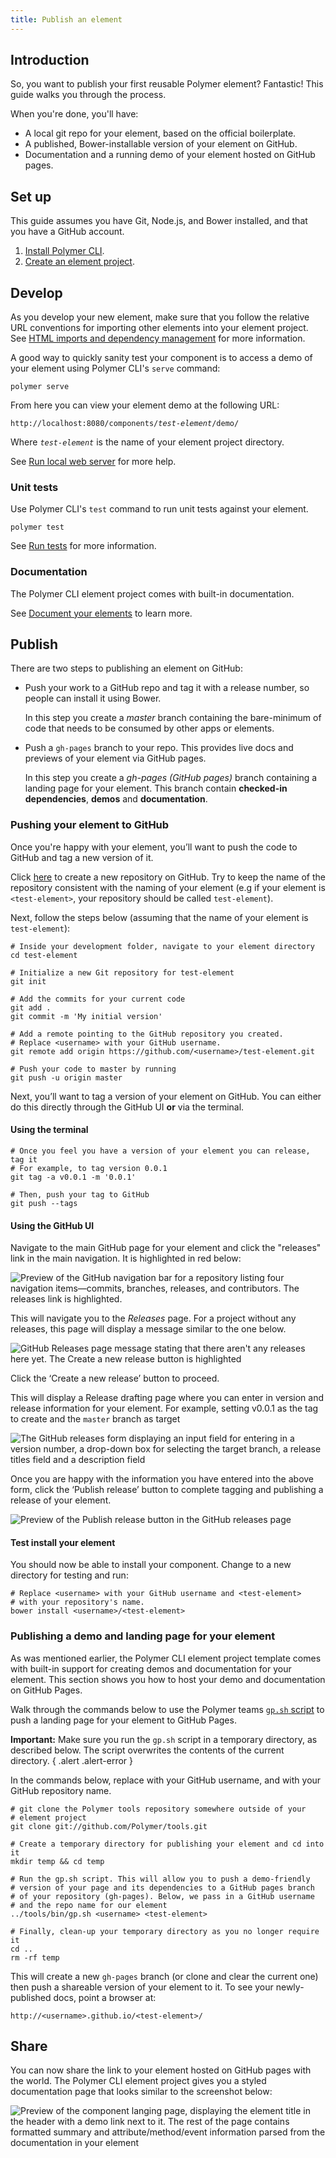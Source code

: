 ```yaml
---
title: Publish an element
---
```


<!-- toc -->

## Introduction

So, you want to publish your first reusable Polymer element?
Fantastic! This guide walks you through the process.

When you're done, you'll have:

-   A local git repo for your element, based on the official boilerplate.
-   A published, Bower-installable version of your element on GitHub.
-   Documentation and a running demo of your element hosted on GitHub pages.

## Set up

This guide assumes you have Git, Node.js, and Bower installed, and that you
have a GitHub account. 

1.  [Install Polymer CLI](polymer-cli#install). 
1.  [Create an element project](polymer-cli#element). 

## Develop

As you develop your new element, make sure that you follow the relative URL 
conventions for importing other elements into your element project. See [HTML 
imports and dependency management](polymer-cli#element-imports) for more 
information.

A good way to quickly sanity test your component is to access a demo of your
element using Polymer CLI's `serve` command:

    polymer serve 

From here you can view your element demo at the following URL:

<pre><code>http://localhost:8080/components/<var>test-element</var>/demo/</code></pre>

Where <code><var>test-element</var></code> is the name of your element project
directory. 

See [Run local web server](polymer-cli#serve) for more help. 

### Unit tests

Use Polymer CLI's `test` command to run unit tests against your element. 

    polymer test

See [Run tests](polymer-cli#tests) for more information. 

### Documentation

The Polymer CLI element project comes with built-in documentation.

See [Document your elements](documentation) to learn more. 

## Publish

There are two steps to publishing an element on GitHub:

-   Push your work to a GitHub repo and tag it with
    a release number, so people can install it using Bower.

    In this step you create a *master* branch containing the bare-minimum
    of code that needs to be consumed by other apps or elements.

-   Push a `gh-pages` branch to your repo. This provides live docs and previews of your element via GitHub pages.

    In this step you create a *gh-pages (GitHub pages)* branch containing a landing page for your element.
    This branch contain **checked-in dependencies**, **demos** and **documentation**.

### Pushing your element to GitHub

Once you're happy with your element, you’ll want to push the code to GitHub and tag a new version of it.

Click [here](https://github.com/new) to create a new repository on GitHub. Try to keep the name of the repository consistent with the naming of your element (e.g if your element is `<test-element>`, your repository should be called `test-element`).

Next, follow the steps below (assuming that the name of your element is 
`test-element`):

    # Inside your development folder, navigate to your element directory
    cd test-element

    # Initialize a new Git repository for test-element
    git init

    # Add the commits for your current code
    git add .
    git commit -m 'My initial version'

    # Add a remote pointing to the GitHub repository you created.
    # Replace <username> with your GitHub username.
    git remote add origin https://github.com/<username>/test-element.git

    # Push your code to master by running
    git push -u origin master


Next, you’ll want to tag a version of your element on GitHub. You can either do this directly through the GitHub UI **or** via the terminal.

#### Using the terminal

    # Once you feel you have a version of your element you can release, tag it
    # For example, to tag version 0.0.1
    git tag -a v0.0.1 -m '0.0.1'

    # Then, push your tag to GitHub
    git push --tags


#### Using the GitHub UI

Navigate to the main GitHub page for your element and click the "releases" link in the main navigation. It is highlighted in red below:

![Preview of the GitHub navigation bar for a repository listing four navigation items—commits, branches, releases, and contributors. The releases link is highlighted.](/images/1.0/reusable-elements/publishing/image_2.png)

This will navigate you to the *Releases* page. For a project without any releases, this page will display a message similar to the one below.

![GitHub Releases page message stating that there aren't any releases here yet. The Create a new release button is highlighted](/images/1.0/reusable-elements/publishing/image_3.png)

Click the ‘Create a new release’ button to proceed.

This will display a Release drafting page where you can enter in version and release information for your element.
For example, setting v0.0.1 as the tag to create and the `master` branch as target

![The GitHub releases form displaying an input field for entering in a version number, a drop-down box for selecting the target branch, a release titles field and a description field](/images/1.0/reusable-elements/publishing/image_4.png)

Once you are happy with the information you have entered into the above form, click the ‘Publish release’ button to complete tagging and publishing a release of your element.

![Preview of the Publish release button in the GitHub releases page](/images/1.0/reusable-elements/publishing/image_5.png)

#### Test install your element

You should now be able to install your component. Change to a new directory for testing and run:

    # Replace <username> with your GitHub username and <test-element>
    # with your repository's name. 
    bower install <username>/<test-element>

### Publishing a demo and landing page for your element

As was mentioned earlier, the Polymer CLI element project template comes with
built-in support for creating demos and documentation for your element. This
section shows you how to host your demo and documentation on GitHub Pages.

Walk through the commands below to use the Polymer teams [`gp.sh` 
script](https://github.com/Polymer/tools/blob/master/bin/gp.sh) to push a 
landing page for your element to GitHub Pages. 

**Important:** Make sure you run the `gp.sh` script in a temporary directory,
as described below. The script overwrites the contents of the current directory.
{ .alert .alert-error }

In the commands below, replace <code><var><username></var></code> with your
GitHub username, and <code><var><test-element></var></code> with your GitHub
repository name. 

    # git clone the Polymer tools repository somewhere outside of your 
    # element project
    git clone git://github.com/Polymer/tools.git

    # Create a temporary directory for publishing your element and cd into it
    mkdir temp && cd temp

    # Run the gp.sh script. This will allow you to push a demo-friendly
    # version of your page and its dependencies to a GitHub pages branch
    # of your repository (gh-pages). Below, we pass in a GitHub username
    # and the repo name for our element
    ../tools/bin/gp.sh <username> <test-element>

    # Finally, clean-up your temporary directory as you no longer require it
    cd ..
    rm -rf temp

This will create a new `gh-pages` branch (or clone and clear the current one) then
push a shareable version of your element to it. To see your newly-published docs,
point a browser at:

    http://<username>.github.io/<test-element>/

## Share

You can now share the link to your element hosted on GitHub pages with the
world. The Polymer CLI element project gives you a styled documentation page
that looks similar to the screenshot below: 

![Preview of the component langing page, displaying the element title in the header with a demo link next to it. The rest of the page contains formatted summary and attribute/method/event information parsed from the documentation in your element](/images/1.0/reusable-elements/documentation-page.png)
